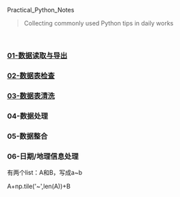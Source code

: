 Practical_Python_Notes

> Collecting commonly used Python tips in daily works
>

<br/>

### [01-数据读取与导出](01-数据读取与导出.md)

### [02-数据表检查](02-数据表检查.md)

### [03-数据表清洗](03-数据表清洗.md)

### 04-数据处理

### 05-数据整合

### 06-日期/地理信息处理



有两个list：A和B，写成a~b

A+np.tile('~',len(A))+B